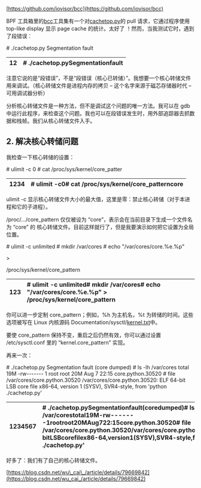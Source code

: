 [https://github.com/iovisor/bcc](https://github.com/iovisor/bcc)

BPF 工具箱里的[bcc](https://github.com/iovisor/bcc)工具集有一个对[cachetop.py](https://github.com/iovisor/bcc/blob/master/tools/cachetop.py)的 pull 请求，它通过程序使用 top-like display 显示 page cache 的统计。太好了 ！然而，当我测试它时，遇到了段错误︰

\# ./cachetop.py Segmentation fault

| 12 | \# ./cachetop.pySegmentationfault |
| :--- | :--- |


注意它说的是“段错误”，不是“段错误（核心已转储）”。我想要一个核心转储文件用来调试。（核心转储文件是进程内存的拷贝 – 这个名字来源于磁芯存储器时代 – 可用调试器分析）

分析核心转储文件是一种方法，但不是调试这个问题的唯一方法。我可以在 gdb 中运行此程序，来检查这个问题。我也可以在段错误发生时，用外部追踪器去抓数据和栈帧。我们从核心转储文件入手。

## 2. 解决核心转储问题

我检查一下核心转储的设置：

\# ulimit -c 0 \# cat /proc/sys/kernel/core\_patter

| 1234 | \# ulimit -c0\# cat /proc/sys/kernel/core\_patterncore |
| :--- | :--- |


ulimit -c 显示核心转储文件大小的最大值，这里是零：禁止核心转储（对于本进程和它的子进程）。

/proc/…/core\_pattern 仅仅被设为 “core”，表示会在当前目录下生成一个文件名为 “core” 的 核心转储文件。目前这样就行了，但是我要演示如何把它设置为全局位置。

\# ulimit -c unlimited \# mkdir /var/cores \# echo "/var/cores/core.%e.%p"

&gt;

/proc/sys/kernel/core\_pattern

| 123 | \# ulimit -c unlimited\# mkdir /var/cores\# echo "/var/cores/core.%e.%p" &gt; /proc/sys/kernel/core\_pattern |
| :--- | :--- |


你可以进一步定制 core\_pattern；例如，%h 为主机名，%t 为转储的时间。这些选项被写在 Linux 内核源码 Documentation/sysctl/[kernel.txt](https://www.kernel.org/doc/Documentation/sysctl/kernel.txt)中。

要使 core\_pattern 保持不变，重启之后仍然有效，你可以通过设置 /etc/sysctl.conf 里的 “kernel.core\_pattern” 实现。

再来一次：

\# ./cachetop.py Segmentation fault \(core dumped\) \# ls -lh /var/cores total 19M -rw------- 1 root root 20M Aug 7 22:15 core.python.30520 \# file /var/cores/core.python.30520 /var/cores/core.python.30520: ELF 64-bit LSB core file x86-64, version 1 \(SYSV\), SVR4-style, from 'python ./cachetop.py'

| 1234567 | \# ./cachetop.pySegmentationfault\(coredumped\)\# ls -lh /var/corestotal19M-rw-------1rootroot20MAug722:15core.python.30520\# file /var/cores/core.python.30520/var/cores/core.python.30520:ELF64-bitLSBcorefilex86-64,version1\(SYSV\),SVR4-style,from'python ./cachetop.py' |
| :--- | :--- |


好多了：我们有了自己的核心转储文件。

[https://blog.csdn.net/wu\_cai\_/article/details/79669842](https://blog.csdn.net/wu_cai_/article/details/79669842)

